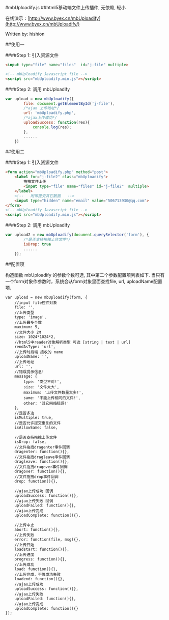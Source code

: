 
#mbUploadify.js
##html5移动端文件上传插件, 无依赖, 轻小


在线演示：[http://www.byex.cn/mbUploadify](http://www.byex.cn/mbUploadify/)

Written by: hishion

##使用一

####Step 1: 引入资源文件

```html
<input type="file" name="files"  id="j-file" multiple>

<!-- mbUploadify Javascript file -->
<script src="mbUploadify.min.js"></script>
```

####Step 2: 调用 mbUploadify 

```javascript
var upload = new mbUploadify({
        file: document.getElementById('j-file'),
        /*ajax 上传地址*/
        url: 'mbUploadify.php',
        /*ajax上传成功*/
        uploadSuccess: function(res){
            console.log(res);
        },
        ......
    })
```

##使用二


####Step 1: 引入资源文件

```html
<form action="mbUploadify.php" method="post">
    <label for="j-file2" class="mbUploadify">
        拖拽文件上传
        <input type="file" name="files" id="j-file2"  multiple>
    </label>
    <!--   附带提交其它数据   -->
    <input type="hidden" name="email" value="506713930@qq.com">
</form>
<!-- mbUploadify Javascript file -->
<script src="mbUploadify.min.js"></script>
```

####Step 2: 调用 mbUploadify 

```javascript
var upload2 = new mbUploadify(document.querySelector('form'), {
        /*是否支持拖拽上传文件*/
        isDrop: true
        ......
    });
```



##配置项

构造函数 mbUploadify 的参数个数可选, 其中第二个参数配置项列表如下. 当只有一个form对象作参数时，系统会从form对象里面查找file, url, uploadName配置项.
```
var upload = new mbUploadify(form, {
    //input file控件对象
    file: '',
    //上传类型
    type: 'image',
    //上传最多个数
    maximum: 5,
    //文件大小 2M
    size: 1024*1024*2,
    //html5中reader对象解析类型 可选 [string | text | url]
    rendAsType: 'url',
    //上传时后端 接收的 name
    uploadName: '',
    //上传地址
    url: '',
    //错误提示信息!
    message: {
        type: '类型不对!',
        size: '文件太大',
        maximum: '上传文件数量太多!',
        same: '不能上传相同的文件!',
        other: '其它网络错误!'
    },
    //是否多选
    isMultiple: true,
    //是否允许提交重复的文件
    isAllowSame: false,
    
    //是否支持拖拽上传文件
    isDrop: false,
    //文件拖拽dragenter事件回调
    dragenter: function(){},
    //文件拖拽dragleave事件回调
    dragleave: function(){},
    //文件拖拽dragover事件回调
    dragover: function(){},
    //文件拖拽drop事件回调
    drop: function(){},

    //ajax上传成功 回调
    uploadSuccess: function(){},
    //ajax上传失败 回调
    uploadFailed: function(){},
    //ajax上传完成
    uploadComplete: function(){},

    //上传中止
    abort: function(){},
    //上传失败
    error: function(file, msg){},
    //上传开始
    loadstart: function(){},
    //上传进度
    progress: function(){},
    //上传成功
    load: function(){},
    //上传完成，不管成功失败
    loadend: function(){},
    //ajax上传成功
    uploadSuccess: function(){},
    //ajax上传失败
    uploadFailed: function(){},
    //ajax上传完成
    uploadComplete: function(){}
});
```

